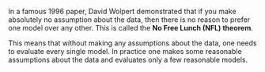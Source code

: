 In a famous 1996 paper, David Wolpert demonstrated that if you make absolutely no assumption about the data, then there is no reason to prefer one model over any other. This is called the **No Free Lunch (NFL) theorem**.

This means that without making any assumptions about the data, one needs to evaluate every single model. In practice one makes some reasonable assumptions about the data and evaluates only a few reasonable models.
